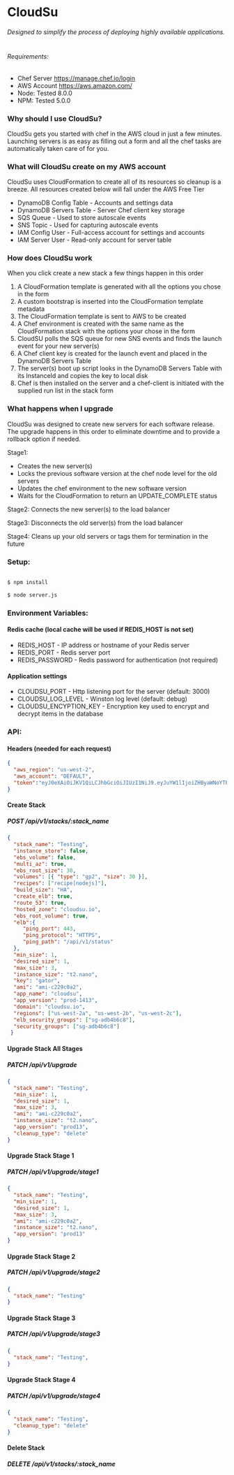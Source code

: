 
# CloudSu

###### Designed to simplify the process of deploying highly available applications.
#
###### Requirements:
- Chef Server https://manage.chef.io/login
- AWS Account https://aws.amazon.com/
- Node: Tested 8.0.0
- NPM: Tested 5.0.0

### Why should I use CloudSu?
CloudSu gets you started with chef in the AWS cloud in just a few minutes. Launching servers is as easy as filling out a form and all the chef tasks are automatically taken care of for you.

### What will CloudSu create on my AWS account
CloudSu uses CloudFormation to create all of its resources so cleanup is a breeze. All resources created below will fall under the AWS Free Tier
- DynamoDB Config Table - Accounts and settings data
- DynamoDB Servers Table - Server Chef client key storage
- SQS Queue - Used to store autoscale events
- SNS Topic - Used for capturing autoscale events
- IAM Config User - Full-access account for settings and accounts
- IAM Server User - Read-only account for server table

### How does CloudSu work
When you click create a new stack a few things happen in this order

1. A CloudFormation template is generated with all the options you chose in the form
2. A custom bootstrap is inserted into the CloudFormation template metadata
3. The CloudFormation template is sent to AWS to be created
4. A Chef environment is created with the same name as the CloudFormation stack with the options your chose in the form
5. CloudSU polls the SQS queue for new SNS events and finds the launch event for your new server(s)
6. A Chef client key is created for the launch event and placed in the DynamoDB Servers Table
7. The server(s) boot up script looks in the DynamoDB Servers Table with its InstanceId and copies the key to local disk
8. Chef is then installed on the server and a chef-client is initiated with the supplied run list in the stack form  

### What happens when I upgrade
CloudSu was designed to create new servers for each software release. The upgrade happens in this order to eliminate downtime and to provide a rollback option if needed.

Stage1:
- Creates the new server(s)
- Locks the previous software version at the chef node level for the old servers
- Updates the chef environment to the new software version
- Waits for the CloudFormation to return an UPDATE_COMPLETE status

Stage2: Connects the new server(s) to the load balancer

Stage3: Disconnects the old server(s) from the load balancer

Stage4: Cleans up your old servers or tags them for termination in the future     

### Setup:
```bash

$ npm install

$ node server.js

```

### Environment Variables:

#### Redis cache (local cache will be used if REDIS_HOST is not set)  
* REDIS_HOST - IP address or hostname of your Redis server
* REDIS_PORT - Redis server port
* REDIS_PASSWORD - Redis password for authentication (not required)

#### Application settings
* CLOUDSU_PORT - Http listening port for the server (default: 3000)
* CLOUDSU_LOG_LEVEL - Winston log level (default: debug)
* CLOUDSU_ENCYPTION_KEY - Encryption key used to encrypt and decrypt items in the database

### API:

#### Headers (needed for each request)
```json
{
  "aws_region": "us-west-2",
  "aws_account": "DEFAULT",
  "token":"eyJ0eXAiOiJKV1QiLCJhbGciOiJIUzI1NiJ9.eyJuYW1lIjoiZHByaWNoYTE4OUBnbWFpbC5jb20iLCJpYXQiOjE0NjE2NDA1NTIsImV4cCI6MTQ2MTcyNjk1Mn0.EDxmnM_1H91H115grMxasdfasdfasdfaseeONMPc4wsGxI"
}
```

#### Create Stack
##### POST /api/v1/stacks/:stack_name
```json
{
  "stack_name": "Testing",
  "instance_store": false,
  "ebs_volume": false,
  "multi_az": true,
  "ebs_root_size": 30,
  "volumes": [{ "type": "gp2", "size": 30 }],
  "recipes": ["recipe[nodejs]"],
  "build_size": "HA",
  "create_elb": true,
  "route_53": true,
  "hosted_zone": "cloudsu.io",
  "ebs_root_volume": true,
  "elb":{
     "ping_port": 443,
     "ping_protocol": "HTTPS",
     "ping_path": "/api/v1/status"
  },
  "min_size": 1,
  "desired_size": 1,
  "max_size": 3,
  "instance_size": "t2.nano",
  "key": "gator",
  "ami": "ami-c229c0a2",
  "app_name": "cloudsu",
  "app_version": "prod-1413",
  "domain": "cloudsu.io",
  "regions": ["us-west-2a", "us-west-2b", "us-west-2c"],
  "elb_security_groups": ["sg-adb4b6c8"],
  "security_groups": ["sg-adb4b6c8"]
 }
```

#### Upgrade Stack All Stages
##### PATCH /api/v1/upgrade
```json
{
  "stack_name": "Testing",
  "min_size": 1,
  "desired_size": 1,
  "max_size": 3,
  "ami": "ami-c229c0a2",
  "instance_size": "t2.nano",
  "app_version": "prod13",
  "cleanup_type": "delete"
}
```

#### Upgrade Stack Stage 1
##### PATCH /api/v1/upgrade/stage1
```json
{
  "stack_name": "Testing",
  "min_size": 1,
  "desired_size": 1,
  "max_size": 3,
  "ami": "ami-c229c0a2",
  "instance_size": "t2.nano",
  "app_version": "prod13"
}
```

#### Upgrade Stack Stage 2
##### PATCH /api/v1/upgrade/stage2
```json
{
  "stack_name": "Testing"
}
```

#### Upgrade Stack Stage 3
##### PATCH /api/v1/upgrade/stage3
```json
{
  "stack_name": "Testing",
}
```

#### Upgrade Stack Stage 4
##### PATCH /api/v1/upgrade/stage4
```json
{
  "stack_name": "Testing",
  "cleanup_type": "delete"
}
```

#### Delete Stack
##### DELETE /api/v1/stacks/:stack_name
